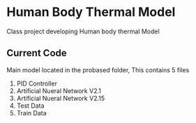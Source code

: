 # Human Body Thermal Model

Class project developing Human body thermal Model

## Current Code 

Main model located in the probased folder, This contains 5 files 
1. PID Controller
2. Artificial Nueral Network V2.1
3. Artificial Nueral Network V2.15
4. Test Data
5. Train Data
